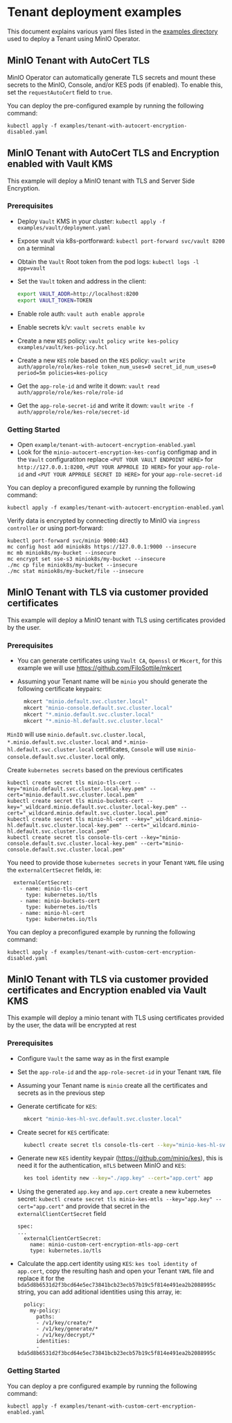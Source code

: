 # Tenant deployment examples

This document explains various yaml files listed in the [examples directory](https://github.com/minio/operator/tree/master/examples) used to deploy a Tenant using MinIO Operator.

## MinIO Tenant with AutoCert TLS

MinIO Operator can automatically generate TLS secrets and mount these secrets to the MinIO, Console, and/or KES pods (if enabled). To enable this, set the `requestAutoCert` field to `true`.

You can deploy the pre-configured example by running the following command:

```$xslt
kubectl apply -f examples/tenant-with-autocert-encryption-disabled.yaml
```

## MinIO Tenant with AutoCert TLS and Encryption enabled with Vault KMS

This example will deploy a MinIO tenant with TLS and Server Side Encryption.

### Prerequisites

- Deploy `Vault` KMS in your cluster: `kubectl apply -f examples/vault/deployment.yaml`
- Expose vault via k8s-portforward: `kubectl port-forward svc/vault 8200` on a terminal
- Obtain the `Vault` Root token from the pod logs: `kubectl logs -l app=vault`
- Set the `Vault` token and address in the client:

  ```sh
  export VAULT_ADDR=http://localhost:8200
  export VAULT_TOKEN=TOKEN
  ```

- Enable role auth: `vault auth enable approle`
- Enable secrets k/v: `vault secrets enable kv`
- Create a new `KES` policy: `vault policy write kes-policy examples/vault/kes-policy.hcl`
- Create a new `KES` role based on the `KES` policy: `vault write auth/approle/role/kes-role token_num_uses=0 secret_id_num_uses=0 period=5m policies=kes-policy`
- Get the `app-role-id` and write it down: `vault read auth/approle/role/kes-role/role-id`
- Get the `app-role-secret-id` and write it down: `vault write -f auth/approle/role/kes-role/secret-id`

### Getting Started

- Open `example/tenant-with-autocert-encryption-enabled.yaml`
- Look for the `minio-autocert-encryption-kes-config` configmap and in the `Vault` configuratiton replace `<PUT YOUR VAULT ENDPOINT HERE>`
 for `http://127.0.0.1:8200`, `<PUT YOUR APPROLE ID HERE>` for your `app-role-id` and `<PUT YOUR APPROLE SECRET ID HERE>` for your `app-role-secret-id` 

You can deploy a preconfigured example by running the following command:

```$xslt
kubectl apply -f examples/tenant-with-autocert-encryption-enabled.yaml
```

Verify data is encrypted by connecting directly to MinIO via `ingress controller` or using port-forward:

```$xslt
kubectl port-forward svc/minio 9000:443
mc config host add miniok8s https://127.0.0.1:9000 --insecure
mc mb miniok8s/my-bucket --insecure
mc encrypt set sse-s3 miniok8s/my-bucket --insecure
./mc cp file miniok8s/my-bucket --insecure
./mc stat miniok8s/my-bucket/file --insecure
```

## MinIO Tenant with TLS via customer provided certificates

This example will deploy a MinIO tenant with TLS using certificates provided by the user.

### Prerequisites

- You can generate certificates using `Vault CA`, `Openssl` or `Mkcert`, for this example we will use https://github.com/FiloSottile/mkcert
- Assuming your Tenant name will be `minio` you should generate the following certificate keypairs:

  ```sh
    mkcert "minio.default.svc.cluster.local"
    mkcert "minio-console.default.svc.cluster.local"
    mkcert "*.minio.default.svc.cluster.local"
    mkcert "*.minio-hl.default.svc.cluster.local"
  ```
  
`MinIO` will use `minio.default.svc.cluster.local`, `*.minio.default.svc.cluster.local` and `*.minio-hl.default.svc.cluster.local` certificates,
`Console` will use `minio-console.default.svc.cluster.local` only.

Create `kubernetes secrets`  based on the previous certificates

```$xslt
kubectl create secret tls minio-tls-cert --key="minio.default.svc.cluster.local-key.pem" --cert="minio.default.svc.cluster.local.pem"
kubectl create secret tls minio-buckets-cert --key="_wildcard.minio.default.svc.cluster.local-key.pem" --cert="_wildcard.minio.default.svc.cluster.local.pem"
kubectl create secret tls minio-hl-cert --key="_wildcard.minio-hl.default.svc.cluster.local-key.pem" --cert="_wildcard.minio-hl.default.svc.cluster.local.pem"
kubectl create secret tls console-tls-cert --key="minio-console.default.svc.cluster.local-key.pem" --cert="minio-console.default.svc.cluster.local.pem"
```

You need to provide those `kubernetes secrets` in your Tenant `YAML` file using the `externalCertSecret` fields, ie:

```$xslt
  externalCertSecret:
    - name: minio-tls-cert
      type: kubernetes.io/tls
    - name: minio-buckets-cert
      type: kubernetes.io/tls
    - name: minio-hl-cert
      type: kubernetes.io/tls
```

You can deploy a preconfigured example by running the following command:

```$xslt
kubectl apply -f examples/tenant-with-custom-cert-encryption-disabled.yaml
```

## MinIO Tenant with TLS via customer provided certificates and Encryption enabled via Vault KMS

This example will deploy a minio tenant with TLS using certificates provided by the user, the data will be encrypted at rest

### Prerequisites

- Configure `Vault` the same way as in the first example
- Set the `app-role-id` and the `app-role-secret-id` in your Tenant `YAML` file
- Assuming your Tenant name is `minio` create all the certificates and secrets as in the previous step
- Generate certificate for `KES`:

  ```sh
    mkcert "minio-kes-hl-svc.default.svc.cluster.local"
  ```

- Create secret for `KES` certificate:

  ```sh
    kubectl create secret tls console-tls-cert --key="minio-kes-hl-svc.default.svc.cluster.local-key.pem" --cert="minio-kes-hl-svc.default.svc.cluster.local.pem"
  ```

- Generate new `KES` identity keypair (https://github.com/minio/kes), this is need it for the authentication, `mTLS` between MinIO and `KES`:

  ```sh
    kes tool identity new --key="./app.key" --cert="app.cert" app
  ```

- Using the generated `app.key` and `app.cert` create a new kubernetes secret: `kubectl create secret tls minio-kes-mtls --key="app.key" --cert="app.cert"`
  and provide that secret in the `externalClientCertSecret` field

  ```$xslt
  spec:
  ...
    externalClientCertSecret:
      name: minio-custom-cert-encryption-mtls-app-cert
      type: kubernetes.io/tls
  ```

- Calculate the app.cert identity using `KES`: `kes tool identity of app.cert`, copy the resulting hash and open your
  Tenant `YAML` file and replace it for the `bda5d8b6531d2f3bcd64e5ec73841bcb23ecb57b19c5f814e491ea2b2088995c` string, you can
  add aditional identities using this array, ie:

  ```$xslt
    policy:
      my-policy:
        paths:
        - /v1/key/create/*
        - /v1/key/generate/*
        - /v1/key/decrypt/*
        identities:
        - bda5d8b6531d2f3bcd64e5ec73841bcb23ecb57b19c5f814e491ea2b2088995c
  ```
  
### Getting Started

You can deploy a pre configured example by running the following command:

```$xslt
kubectl apply -f examples/tenant-with-custom-cert-encryption-enabled.yaml
```
